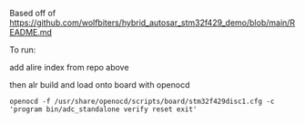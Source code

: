 Based off of https://github.com/wolfbiters/hybrid_autosar_stm32f429_demo/blob/main/README.md


To run:

add alire index from repo above

then alr build and load onto board with openocd

```
openocd -f /usr/share/openocd/scripts/board/stm32f429disc1.cfg -c 'program bin/adc_standalone verify reset exit'